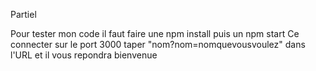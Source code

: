 Partiel

Pour tester mon code il faut faire une npm install puis un npm start
Ce connecter sur le port 3000
taper "nom?nom=nomquevousvoulez" dans l'URL et il vous repondra bienvenue
